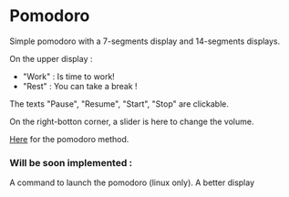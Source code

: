 # Pomodoro
Simple pomodoro with a 7-segments display and 14-segments displays.

On the upper display : 
- "Work" : Is time to work! 
- "Rest" : You can take a break !

The texts "Pause", "Resume", "Start", "Stop" are clickable.

On the right-botton corner, a slider is here to change the volume.

[Here](https://todoist.com/productivity-methods/pomodoro-technique) for the pomodoro method.


### Will be soon implemented :
A command to launch the pomodoro (linux only).
A better display

